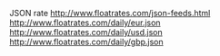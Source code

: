 ﻿JSON rate
http://www.floatrates.com/json-feeds.html
http://www.floatrates.com/daily/eur.json
http://www.floatrates.com/daily/usd.json
http://www.floatrates.com/daily/gbp.json